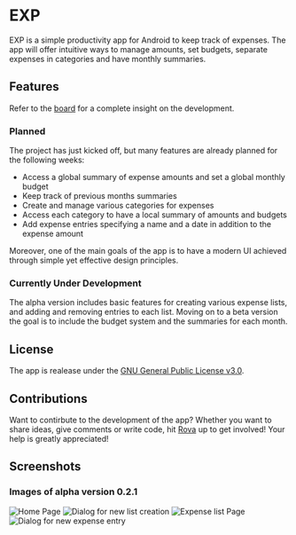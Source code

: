 # EXP

EXP is a simple productivity app for Android to keep track of expenses. The app will offer intuitive ways to manage amounts, set budgets, separate expenses in categories and have monthly summaries.

## Features

Refer to the [board](https://github.com/rovati/exp-app/projects/1) for a complete insight on the development.

### Planned

The project has just kicked off, but many features are already planned for the following weeks:

- Access a global summary of expense amounts and set a global monthly budget
- Keep track of previous months summaries
- Create and manage various categories for expenses
- Access each category to have a local summary of amounts and budgets
- Add expense entries specifying a name and a date in addition to the expense amount

Moreover, one of the main goals of the app is to have a modern UI achieved through simple yet effective design principles.

### Currently Under Development

The alpha version includes basic features for creating various expense lists, and adding and removing entries to each list. Moving on to a beta version the goal is to include the budget system and the summaries for each month.

## License

The app is realease under the [GNU General Public License v3.0](LICENSE).

## Contributions

Want to contirbute to the development of the app? Whether you want to share ideas, give comments or write code, hit [Rova](https://github.com/rovati) up to get involved! Your help is greatly appreciated!

## Screenshots
### Images of alpha version 0.2.1
![Home Page](https://github.com/rovati/exp-app/blob/main/screenshots/0.2.1/home_screen_0.2.1.jpg)
![Dialog for new list creation](https://github.com/rovati/exp-app/blob/main/screenshots/0.2.1/new_list_dialog_0.2.1.jpg)
![Expense list Page](https://github.com/rovati/exp-app/blob/main/screenshots/0.2.1/expense_screen_0.2.1.jpg)
![Dialog for new expense entry](https://github.com/rovati/exp-app/blob/main/screenshots/0.2.1/new_entry_dialog_0.2.1.jpg)
